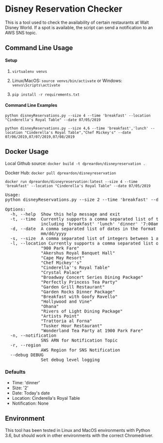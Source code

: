 # Disney Reservation Checker
This is a tool used to check the availability of certain restaurants at Walt Disney World. If a spot is available, the script can send a notification to an AWS SNS topic.

## Command Line Usage
#### Setup
1) ```virtualenv venvs```

2) Linux/MacOS: ```source venvs/bin/activate``` or
Windows: ```venvs\Scripts\activate```

3) ```pip install -r requirements.txt```

#### Command Line Examples
```python disneyReservations.py --size 4 --time 'breakfast' --location "Cinderella's Royal Table" --date 07/05/2019```

```python disneyReservations.py --size 4,6 --time 'breakfast','lunch' --location "Cinderella's Royal Table","Chef Mickey's" --date 07/06/2019,07/07/2019,07/08/2019```

## Docker Usage
Local Github source: ```docker build -t dpreardon/disneyreservation .```

Docker Hub: ```docker pull dpreardon/disneyreservation```

```docker run dpreardon/disneyreservation:latest --size 4 --time 'breakfast' --location "Cinderella's Royal Table" --date 07/05/2019```

<pre>
Usage:
python disneyReservations.py --size 2 --time 'breakfast' --date 07/05/2019

Options:
  -h, --help  Show this help message and exit
  -t, --time  Currently supports a comma separated list of times
              including 'breakfast' 'lunch' 'dinner' '7:00am' '6:00pm'
  -d, --date  A comma separated list of dates in the format
              mm/dd/yyyy
  -s, --size  A comma separated list of integers between 1 and 49
  -l, --location Currently supports a comma separated list of quoted string locations including
              "900 Park Fare"
              "Akershus Royal Banquet Hall"
              "Cape May Resort"
              "Chef Mickey''s"
              "Cinderella''s Royal Table"
              "Crystal Palace"
              "Broadway Concert Series Dining Package"
              "Perfectly Princess Tea Party"
              "Garden Grill Restaurant"
              "Garden Rocks Dinner Package"
              "Breakfast with Goofy Ravello"
              "Hollywood and Vine"
              "Ohana"
              "Rivers of Light Dining Package"
              "Artists Point"
              "Trattoria al Forna"
              "Tusker Hour Restaurant"
              "Wonderland Tea Party at 1900 Park Fare"
  -n, --notification
              SNS ARN for Notification Topic
  -r, --region
              AWS Region for SNS Notification
  --debug DEBUG
              Set debug level logging
</pre>

### Defaults

* Time: 'dinner'
* Size: '2'
* Date: Today's date
* Location: Cinderella's Royal Table
* Notification: None

## Environment
This tool has been tested in Linux and MacOS environments with Python 3.6, but should work in other environments with the correct Chromedriver.